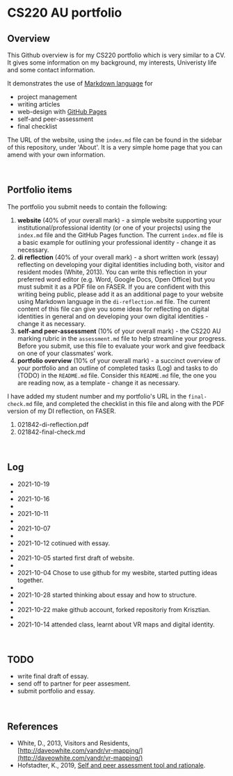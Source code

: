 # CS220 AU portfolio
## Overview
This Github overview is for my CS220 portfolio which is very similar to a CV. It gives some information on my background, my interests, Univeristy life and some contact information.

It demonstrates the use of [Markdown language](https://guides.github.com/features/mastering-markdown/) for
- project management
- writing articles
- web-design with [GitHub Pages](https://pages.github.com/)
- self-and peer-assessment
- final checklist 

The URL of the website, using the `index.md` file can be found in the sidebar of this repository, under 'About'. It is a very simple home page that you can amend with your own information.

<br>

## Portfolio items
The portfolio you submit needs to contain the following:

1. **website** (40% of your overall mark) - a simple website supporting your institutional/professional identity (or one of your projects) using the `index.md` file and the GitHub Pages function. The current `index.md` file is a basic example for outlining your professional identity - change it as necessary.
2. **di reflection** (40% of your overall mark) - a short written work (essay) reflecting on developing your digital identities including both, visitor and resident modes (White, 2013). You can write this reflection in your preferred word editor (e.g. Word, Google Docs, Open Office) but you must submit it as a PDF file on FASER. If you are confident with this writing being public, please add it as an additional page to your website using Markdown language in the `di-reflection.md` file. The current content of this file can give you some ideas for reflecting on digital identities in general and on developing your own digital identities - change it as necessary.
3. **self-and peer-assessment** (10% of your overall mark) - the CS220 AU marking rubric in the `assessment.md` file to help streamline your progress. Before you submit, use this file to evaluate your work and give feedback on one of your classmates' work.
4. **portfolio overview** (10% of your overall mark) - a succinct overview of your portfolio and an outline of completed tasks (Log) and tasks to do (TODO) in the `README.md` file. Consider this `README.md` file, the one you are reading now, as a template - change it as necessary.

I have added my student number and my portfolio's URL in the `final-check.md` file, and completed the checklist in this file and along with the PDF version of my DI reflection, on FASER. 


1. 021842-di-reflection.pdf
2. 021842-final-check.md



<br>

## Log
- 2021-10-19 
- 
- 2021-10-16 
- 
- 2021-10-11 
- 
- 2021-10-07 
- 
- 2021-10-12 cotinued with essay.
- 
- 2021-10-05 started first draft of website.
- 
- 2021-10-04 Chose to use github for my wesbite, started putting ideas together.
- 
- 2021-10-28 started thinking about essay and how to structure.
- 
- 2021-10-22 make github account, forked repositoriy from Krisztian. 
- 
- 2021-10-14 attended class,  learnt about VR maps and digital identity.

<br>

## TODO
- write final draft of essay.
- send off to partner for peer assesment.
- submit portfolio and essay. 
<br>

## References
- White, D., 2013, Visitors and Residents, [http://daveowhite.com/vandr/vr-mapping/](http://daveowhite.com/vandr/vr-mapping/)
- Hofstadter, K., 2019, [Self and peer assessment tool and rationale](https://khofstadter.com/assets/doc/Hofstadter-2019-self-and-peer-assessment-tool-and-rationale.pdf).
